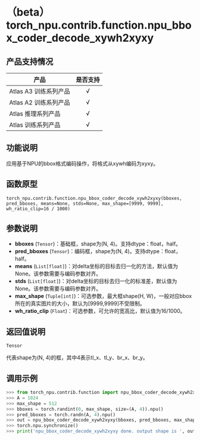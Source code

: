 # （beta）torch_npu.contrib.function.npu_bbox_coder_decode_xywh2xyxy

## 产品支持情况

| 产品                                                         | 是否支持 |
| ------------------------------------------------------------ | :------: |
|<term>Atlas A3 训练系列产品</term>            |    √     |
|<term>Atlas A2 训练系列产品</term>  | √   |
|<term>Atlas 推理系列产品</term>                                       |    √     |
|<term>Atlas 训练系列产品</term>                                       |    √     |

## 功能说明

应用基于NPU的bbox格式编码操作，将格式从xywh编码为xyxy。

## 函数原型

```
torch_npu.contrib.function.npu_bbox_coder_decode_xywh2xyxy(bboxes, pred_bboxes, means=None, stds=None, max_shape=[9999, 9999], wh_ratio_clip=16 / 1000)
```

## 参数说明

- **bboxes** (`Tensor`)：基础框，shape为(N, 4)。支持dtype：float，half。
- **pred_bboxes** (`Tensor`)：编码框，shape为(N, 4)。支持dtype：float，half。
- **means** (`List[float]`)：对delta坐标的目标去归一化的方法，默认值为None。该参数需要与编码参数对齐。
- **stds** (`List[float]`)：对delta坐标的目标去归一化的标准差，默认值为None。该参数需要与编码参数对齐。
- **max_shape** (`Tuple[int]`)：可选参数，最大框shape(H, W)，一般对应bbox所在的真实图片的大小，默认为[9999,9999]不受限制。
- **wh_ratio_clip** (`Float`)：可选参数，可允许的宽高比，默认值为16/1000。

## 返回值说明

`Tensor`

代表shape为(N, 4)的框，其中4表示tl_x、tl_y、br_x、br_y。

## 调用示例

```python
>>> from torch_npu.contrib.function import npu_bbox_coder_decode_xywh2xyxy
>>> A = 1024
>>> max_shape = 512
>>> bboxes = torch.randint(0, max_shape, size=(A, 4)).npu()
>>> pred_bboxes = torch.randn(A, 4).npu()
>>> out = npu_bbox_coder_decode_xywh2xyxy(bboxes, pred_bboxes, max_shape=(max_shape, max_shape))
>>> torch.npu.synchronize()
>>> print('npu_bbox_coder_decode_xywh2xyxy done. output shape is ', out.shape)
```

